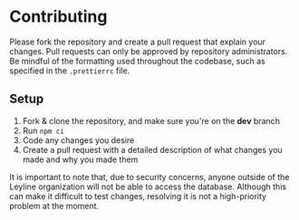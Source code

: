 # Contributing

Please fork the repository and create a pull request that explain your changes. Pull requests can only be approved by repository administrators. Be mindful of the formatting used throughout the codebase, such as specified in the `.prettierrc` file.

## Setup
1. Fork & clone the repository, and make sure you're on the **dev** branch
2. Run `npm ci`
3. Code any changes you desire
4. Create a pull request with a detailed description of what changes you made and why you made them

It is important to note that, due to security concerns, anyone outside of the Leyline organization will not be able to access the database. Although this can make it difficult to test changes, resolving it is not a high-priority problem at the moment.
